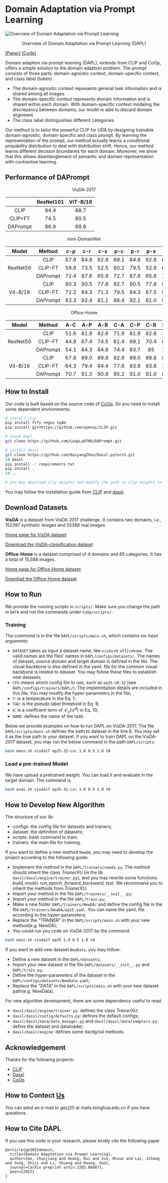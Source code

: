 # Domain Adaptation via Prompt Learning

![Overview of Domain Adaptation via Prompt Learning](./assets/fig3.png)
<div align="center">Overview of Domain Adaptation via Prompt Learning (DAPL)</div>

[[Paper]](https://arxiv.org/abs/2202.06687) [[Code]](https://github.com/LeapLabTHU/DAPrompt)

Domain adaption via prompt learning (DAPL), extends from CLIP and CoOp, offers a simple solution to the domain adaption problem. The prompt consists of three parts: domain-agnostic context, domain-specific context, and class label (token). 
- The domain-agnostic context represents general task information and is shared among all images. 
- The domain-specific context represents domain information and is shared within each domain. With domain-specific context modeling the discrepancy between domains, our model is able to discard domain alignment. 
- The class label distinguishes different categories.

Our method is to tailor the powerful CLIP for UDA by designing trainable domain-agnostic, domain-specific and class prompt. By learning the representation of the prompt, our method actually learns a conditional propability distribution to deal with distribution shift. Hence, our method learns different decision boundaries for each domain. Moreover, we show that this allows disentanglement of semantic and domain representation with contrastive learning. 


## Performance of DAPrompt 

<div align="center">VisDA-2017</div>

|         | ResNet101 | ViT-B/16 |
|:-------:|:---------:|:--------:|
|   CLIP  |    84.4   |   88.7   |
| CLIP+FT |    74.5   |   80.5   |
|   DAPrompt   |    86.9   |   89.8   |



<div align="center">mini-DomainNet</div>

|    Model    |  Method |  c-p  |  c-r  |  c-s  |  p-c  |  p-r  |  p-s |  r-c  |  r-p  |  r-s  |  s-c  |  s-p  |  s-r  |  Avg |
|:-----------:|:-------:|:-----:|:-----:|:-----:|:-----:|:-----:|:----:|:-----:|:-----:|:-----:|:-----:|:-----:|:-----:|:----:|
|             |   CLIP  |  67.9 |  84.8 |  62.9 |  69.1 |  84.8 | 62.9 |  69.2 |  67.9 |  62.9 |  69.1 |  67.9 |  84.8 | 71.2 |
|   ResNet50  | CLIP-FT |  58.9 |  73.5 |  52.5 |  60.2 |  79.5 | 52.9 |  62.9 |  65.7 |  55.7 |  61.9 |  51.8 |  72.9 | 62.4 |
|             |   DAPrompt   |  72.4 |  87.6 |  65.9 |  72.7 |  87.6 | 65.6 |  73.2 |  72.4 |  66.2 |  73.8 |  72.9 |  87.8 | 74.8 |
|             |   CLIP  |  80.3 |  90.5 |  77.8 |  82.7 |  90.5 | 77.8 |  82.7 |  80.3 |  77.8 |  82.7 |  80.3 |  90.5 | 82.8 |
|   Vit-B/16  | CLIP-FT |  72.2 |  84.3 |  71.3 |  79.5 |  84.3 | 67.5 |  80.3 |  76.5 |  75.9 |  80.2 |  70.0 |  83.7 | 77.1 |
|             |   DAPrompt   |  83.3 |  92.4 |  81.1 |  86.4 |  92.1 | 81.0 |  86.7 |  83.3 |  80.8 |  86.8 |  83.5 |  91.9 | 85.8 |

<div align="center">Office-Home</div>

|    Model    |  Method | A-C | A-P | A-R |  C-A  |  C-P  |  C-R | P-A | P-C | P-R | R-A | R-C |  R-P  |  Avg |
|:-----------:|:-------:|:-----:|:-----:|:-----:|:-----:|:-----:|:----:|:-----:|:-----:|:-----:|:-----:|:-----:|:-----:|:----:|
|             |   CLIP  | 51.6 | 81.9 |  82.6 | 71.9 | 81.9 | 82.6 | 71.9 |  51.6 |  82.6 | 71.9 |  51.6 | 81.9 |  72  |
|   ResNet50  | CLIP-FT |  44.9 |  67.4 |  74.5 |  61.4 |  69.1 | 70.4 |  61.0 |  45.4 |  77.6 |  70.5 |  49.0 |  81.4 | 64.4 |
|             |   DAPrompt   |  54.1 |  84.3 |  84.8 |  74.4 |  83.7 |  85  |  74.5 |  54.6 |  84.8 |  75.2 |  54.7 |  83.8 | 74.5 |
|             |   CLIP  |  67.8 |  89.0 |  89.8 |  82.9 |  89.0 | 89.8 |  82.9 |  67.8 |  89.8 |  82.9 |  67.8 |  89.0 | 82.4 |
|   Vit-B/16  | CLIP-FT |  64.3 |  79.4 |  84.4 |  77.6 |  83.9 | 83.8 |  73.5 |  66.8 |  86.3 |  79.0 |  67.0 |  88.7 | 77.9 |
|             |   DAPrompt   |  70.7 |  91.0 |  90.9 |  85.2 |  91.0 | 91.0 |  85.1 |  70.7 |  90.9 |  85.3 |  70.4 |  91.4 | 84.4 |

## How to Install

Our code is built based on the source code of [CoOp](https://github.com/KaiyangZhou/CoOp). So you need to install some dependent environments. 

```bash
# install clip
pip install ftfy regex tqdm
pip install git+https://github.com/openai/CLIP.git

# clone dapl
git clone https://github.com/LeapLabTHU/DAPrompt.git

# install dassl
git clone https://github.com/KaiyangZhou/Dassl.pytorch.git
cd dassl
pip install -r requirements.txt
pip install .
cd ..

# you may download clip weights and modify the path to clip weights in clip file, or it could be downloaded automatically
```
You may follow the installation guide from [CLIP](https://github.com/KaiyangZhou/CoOp) and [dassl](https://github.com/KaiyangZhou/Dassl.pytorch).

## Download Datasets

**VisDA** is a dataset from VisDA 2017 challenge. It contains two domains, *i.e.*, 152397 synthetic images and 55388 real images.

[Home page for VisDA dataset](http://ai.bu.edu/visda-2017/)

[Download the VisDA-classification dataset](http://ai.bu.edu/visda-2017/#download)

**Office-Home** is a dataset comprised of 4 domains and 65 categories. It has a total of  15,588 images. 

[Home page for Office-Home dataset](https://www.hemanthdv.org/officeHomeDataset.html)

[Downliad the Office-Home dataset](https://drive.google.com/file/d/0B81rNlvomiwed0V1YUxQdC1uOTg/view?resourcekey=0-2SNWq0CDAuWOBRRBL7ZZsw)

## How to Run

We provide the running scripts in `scripts/`. Make sure you change the path in `DATA` and run the commands under `CoOp/scripts/`.

### Training
The commond is in the file `DAPL/scripts/main.sh`, which contains six input arguments:
- `DATASET` takes as input a dataset name, like `visda` or `officehome`. The valid names are the files' names in `DAPL/configs/datasets/`. The names of dataset, source domain and target domain is defined in the file. The visual backbone is also defined in the yaml. file for the common visual backbone is related to dataset. You may follow these files to establish new datasets;
- `CFG` means which config file to use, such as `ep25-v0-32` (see `DAPL/configs/trainers/DAPL/`). The implemntation details are included in this file. You may modify the hyper-parameters in the file;
- `T`: is a temperature in the Eq. 1;
- `TAU`: is the pseudo label threshold in Eq. 9;
- `U`: is a coeffcient term of $\mathcal{L}_u(\mathcal{D}^d)$ in Eq. 10;
- `NAME`: defines the name of the task. 

Below we provide examples on how to run DAPL on VisDA-2017. The file `DAPL/scripts/main.sh` defines the path to dataset in the line 6. You may set it as the true path to your dataset. If you want to train DAPL on the VisDA-2017 dataset, you may run the below command in the path `DAPL/scripts`:
```bash
bash main.sh visda17 ep25-32-csc 1.0 0.5 1.0 t0
```

### Load a pre-trained Model
We have upload a pretrained weight. You can load it and evaluate in the target domain. The command is 
```bash
bash eval.sh visda17 ep25-32-csc 1.0 0.5 1.0 t0
```

## How to Develop New Algorithm

The structure of our lib:
- configs: the config file for datasets and trainers;
- dataset: the definition of datasets;
- scripts: bash command to train;
- trainers: the main file for training.

If you want to define a new method `NewDA`, you may need to develop the project according to the following guide:
- Implement the method in the `DAPL/trainers/newda.py`. The method should inherit the class *TrianerXU* (in the lib `dassl/dassl/engine/trainer.py`), and you may rewrite some functions: *build_model, run_epoch, forward_backward, test*. We recommand you to inherit the methods from *TrianerXU*;
- Import your method in the file `DAPL/trainers/__init__.py`; 
- Import your method in the file `DAPL/train.py`;
- Make a new folder `DAPL/trainers/NewDA/` and define the config file in the file `DAPL/trainers/NewDA/ep25.yaml`. You can name the yaml. file according to the hyper-parameters;
- Replace the "TRAINER" in the `DAPL/scripts/main.sh` with your new method(e.g. NewDA);
- You could run you code on VisDA-2017 by the command: 
```bash
bash main.sh visda17 ep25 1.0 0.5 1.0 t0
```

If you want to add new dataset `NewData`, you may follow:
- Define a new dataset in the `DAPL/datasets`;
- Import your new dataset in the file `DAPL/datasets/__init__.py` and `DAPL/train.py`;
- Define the hyper-parameters of the dataset in the `DAPL/configs/datasets/NewData.yaml`;
- Replace the "DATA" in the `DAPL/scripts/main.sh` with your new dataset path(e.g. NewData). 

For new algorithm development, there are some dependency useful to read:
- `dassl/dassl/engine/trainer.py`: defines the class *TrainerXU*;
- `dassl/dassl/config/defaults.py`: defines the default configs;
- `dassl/dassl/data/data_manager.py` and `dassl/dassl/data/samplers.py`: define the dataset and dataloader;
- `dassl/dassl/engine`: defines some da/dg/ssl methods. 

## Acknowledgement
Thanks for the following projects:
- [CLIP](https://github.com/openai/CLIP)
- [Dassl](https://github.com/KaiyangZhou/Dassl.pytorch)
- [CoOp](https://github.com/KaiyangZhou/CoOp)

## How to Contect [Us](https://john-ge.github.io/)
You can send an e-mail to gecj20 at mails.tsinghua.edu.cn if you have queations. 

## How to Cite DAPL
If you use this code in your research, please kindly cite the following paper

```text
@article{ge2022domain,
  title={Domain Adaptation via Prompt Learning},
  author={Ge, Chunjiang and Huang, Rui and Xie, Mixue and Lai, Zihang and Song, Shiji and Li, Shuang and Huang, Gao},
  journal={arXiv preprint arXiv:2202.06687},
  year={2022}
}
```
